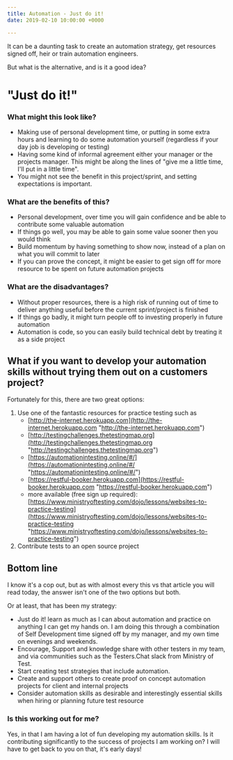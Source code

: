 ```yaml
---
title: Automation - Just do it!
date: 2019-02-10 10:00:00 +0000

---
```

It can be a daunting task to create an automation strategy, get resources signed off, heir or train automation engineers.

But what is the alternative, and is it a good idea?

# "Just do it!"

### What might this look like?

* Making use of personal development time, or putting in some extra hours and learning to do some automation yourself (regardless if your day job is developing or testing)
* Having some kind of informal agreement either your manager or the projects manager. This might be along the lines of "give me a little time, I'll put in a little time".
* You might not see the benefit in this project/sprint, and setting expectations is important.

### What are the benefits of this?

* Personal development, over time you will gain confidence and be able to contribute some valuable automation
* If things go well, you may be able to gain some value sooner then you would think
* Build momentum by having something to show now, instead of a plan on what you will commit to later
* If you can prove the concept, it might be easier to get sign off for more resource to be spent on future automation projects

### What are the disadvantages?

* Without proper resources, there is a high risk of running out of time to deliver anything useful before the current sprint/project is finished
* If things go badly, it might turn people off to investing properly in future automation
* Automation is code, so you can easily build technical debt by treating it as a side project

## What if you want to develop your automation skills without trying them out on a customers project?

Fortunately for this, there are two great options:

1. Use one of the fantastic resources for practice testing such as
   * [http://the-internet.herokuapp.com](http://the-internet.herokuapp.com "http://the-internet.herokuapp.com")
   * [http://testingchallenges.thetestingmap.org](http://testingchallenges.thetestingmap.org "http://testingchallenges.thetestingmap.org")
   * [https://automationintesting.online/#/](https://automationintesting.online/#/ "https://automationintesting.online/#/")
   * [https://restful-booker.herokuapp.com](https://restful-booker.herokuapp.com "https://restful-booker.herokuapp.com")
   * more available (free sign up required): [https://www.ministryoftesting.com/dojo/lessons/websites-to-practice-testing](https://www.ministryoftesting.com/dojo/lessons/websites-to-practice-testing "https://www.ministryoftesting.com/dojo/lessons/websites-to-practice-testing")
2. Contribute tests to an open source project

## Bottom line

I know it's a cop out, but as with almost every this vs that article you will read today, the answer isn't one of the two options but both.

Or at least, that has been my strategy:

* Just do it! learn as much as I can about automation and practice on anything I can get my hands on. I am doing this through a combination of Self Development time signed off by my manager, and my own time on evenings and weekends.
* Encourage, Support and knowledge share with other testers in my team, and via communities such as the Testers.Chat slack from Ministry of Test.
* Start creating test strategies that include automation.
* Create and support others to create proof on concept automation projects for client and internal projects
* Consider automation skills as desirable and interestingly essential skills when hiring or planning future test resource

### Is this working out for me?

Yes, in that I am having a lot of fun developing my automation skills. Is it contributing significantly to the success of projects I am working on? I will have to get back to you on that, it's early days!